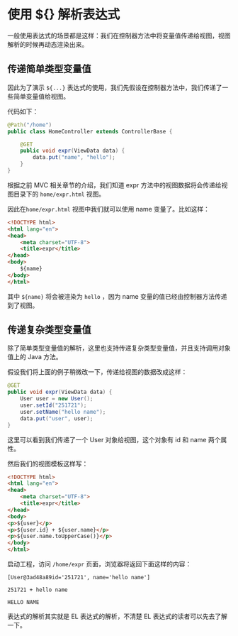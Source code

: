# 使用 ${} 解析表达式

一般使用表达式的场景都是这样：我们在控制器方法中将变量值传递给视图，视图解析的时候再动态渲染出来。

## 传递简单类型变量值

因此为了演示 `${...}` 表达式的使用，我们先假设在控制器方法中，我们传递了一些简单变量值给视图。

代码如下：

```java
@Path("/home")
public class HomeController extends ControllerBase {

    @GET
    public void expr(ViewData data) {
        data.put("name", "hello");
    }
}
```

根据之前 MVC 相关章节的介绍，我们知道 expr 方法中的视图数据将会传递给视图目录下的 `home/expr.html` 视图。

因此在`home/expr.html` 视图中我们就可以使用 name 变量了。比如这样：

```html
<!DOCTYPE html>
<html lang="en">
<head>
    <meta charset="UTF-8">
    <title>expr</title>
</head>
<body>
    ${name}
</body>
</html>
```

其中 `${name}` 将会被渲染为 `hello` ，因为 name 变量的值已经由控制器方法传递到了视图。

## 传递复杂类型变量值

除了简单类型变量值的解析，这里也支持传递复杂类型变量值，并且支持调用对象值上的 Java 方法。

假设我们将上面的例子稍微改一下，传递给视图的数据改成这样：

```java
@GET
public void expr(ViewData data) {
    User user = new User();
    user.setId("251721");
    user.setName("hello name");
    data.put("user", user);
}
```

这里可以看到我们传递了一个 User 对象给视图，这个对象有 id 和 name 两个属性。

然后我们的视图模板这样写：

```html
<!DOCTYPE html>
<html lang="en">
<head>
    <meta charset="UTF-8">
    <title>expr</title>
</head>
<body>
<p>${user}</p>
<p>${user.id} + ${user.name}</p>
<p>${user.name.toUpperCase()}</p>
</body>
</html>
```

启动工程，访问 `/home/expr` 页面，浏览器将返回下面这样的内容：

```
[User@3ad48a89id='251721', name='hello name']

251721 + hello name

HELLO NAME
```

表达式的解析其实就是 EL 表达式的解析，不清楚 EL 表达式的读者可以先去了解一下。